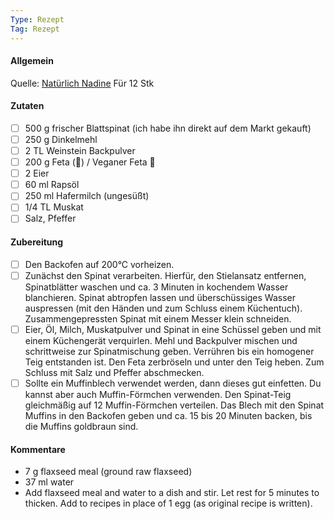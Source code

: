 ```yaml
---
Type: Rezept
Tag: Rezept
---
```


#### Allgemein
Quelle: [Natürlich Nadine](http://blog.natuerlichnadine.de/gesunde-spinat-muffins-mit-feta/)
Für 12 Stk



#### Zutaten
- [ ] 500 g frischer Blattspinat (ich habe ihn direkt auf dem Markt gekauft)
- [ ] 250 g Dinkelmehl
- [ ] 2 TL Weinstein Backpulver
- [ ] 200 g Feta (🥛) / Veganer Feta 🌿
- [ ] 2 Eier
- [ ] 60 ml Rapsöl
- [ ] 250 ml Hafermilch (ungesüßt)
- [ ] 1/4 TL Muskat
- [ ] Salz, Pfeffer

#### Zubereitung
- [ ] Den Backofen auf 200°C vorheizen.
- [ ] Zunächst den Spinat verarbeiten. Hierfür, den Stielansatz entfernen, Spinatblätter waschen und ca. 3 Minuten in kochendem Wasser blanchieren. Spinat abtropfen lassen und überschüssiges Wasser auspressen (mit den Händen und zum Schluss einem Küchentuch). Zusammengepressten Spinat mit einem Messer klein schneiden.
- [ ] Eier, Öl, Milch, Muskatpulver und Spinat in eine Schüssel geben und mit einem Küchengerät verquirlen. Mehl und Backpulver mischen und schrittweise zur Spinatmischung geben. Verrühren bis ein homogener Teig entstanden ist. Den Feta zerbröseln und unter den Teig heben. Zum Schluss mit Salz und Pfeffer abschmecken.
- [ ] Sollte ein Muffinblech verwendet werden, dann dieses gut einfetten. Du kannst aber auch Muffin-Förmchen verwenden. Den Spinat-Teig gleichmäßig auf 12 Muffin-Förmchen verteilen. Das Blech mit den Spinat Muffins in den Backofen geben und ca. 15 bis 20 Minuten backen, bis die Muffins goldbraun sind.

#### Kommentare

-   7 g flaxseed meal (ground raw flaxseed)
-   37 ml water
-   Add flaxseed meal and water to a dish and stir. Let rest for 5 minutes to thicken. Add to recipes in place of 1 egg (as original recipe is written).